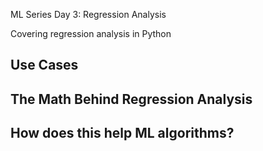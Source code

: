 ML Series Day 3: Regression Analysis

Covering regression analysis in Python

<h2>Use Cases</h2>

<h2>The Math Behind Regression Analysis</h2>

<h2>How does this help ML algorithms?</h2>
